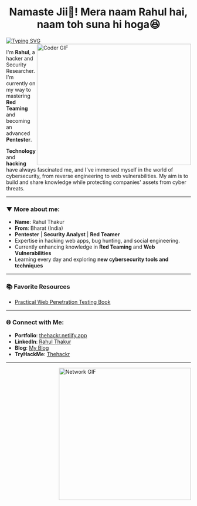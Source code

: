 <h1 align="center">Namaste Jii🙏! Mera naam Rahul hai, naam toh suna hi hoga😆</h1>


[![Typing SVG](https://readme-typing-svg.herokuapp.com?font=Ubuntu&color=%2336BCF7&vCenter=true&height=35&lines=%23+whoami;%E2%9C%93+Web+Developer;%E2%9C%93+Pentester;%E2%9C%93+CTF+Player+;%E2%9C%93++;%E2%9C%93++)](https://git.io/typing-svg)
<img align="right" src="https://github.com/rajaprerak/rajaprerak/blob/master/developer.gif" alt="Coder GIF" width="420" height="330">
<!-- Insert this tag where you want the widget to render -->
<!--<iframe width="200" height="200" src="https://cybermap.kaspersky.com/en/widget/dynamic/dark" frameborder="0">-->

I'm **Rahul**, a hacker and Security Researcher. I'm currently on my way to mastering **Red Teaming** and becoming an advanced **Pentester**.

**Technology** and **hacking** have always fascinated me, and I've immersed myself in the world of cybersecurity, from reverse engineering to web vulnerabilities. My aim is to build and share knowledge while protecting companies' assets from cyber threats.

---

### ▼ More about me:

- **Name**: Rahul Thakur
- **From**: Bharat (India)
- **Pentester** | **Security Analyst** | **Red Teamer**
- Expertise in hacking web apps, bug hunting, and social engineering.
- Currently enhancing knowledge in **Red Teaming** and **Web Vulnerabilities**
- Learning every day and exploring **new cybersecurity tools and techniques**
  
---

### 📚 Favorite Resources

- [Practical Web Penetration Testing Book](https://edu.anarcho-copy.org/Against%20Security%20&%20%20Self%20Security/Practical%20Web%20Penetration%20Testing.pdf)
  
---

### 🌐 Connect with Me:

- **Portfolio**: [thehackr.netlify.app](https://thehackr.netlify.app/)
- **LinkedIn**: [Rahul Thakur](https://www.linkedin.com/in/Rahul-Thakur7/)
- **Blog**: [My Blog](https://sarsolutionz.blogspot.com/)
- **TryHackMe**: [Thehackr](https://tryhackme.com/p/Thehackr)

---

<img src="https://i.imgur.com/dBaSKWF.gif" alt="Network GIF" align="right" width="360px" height="auto"/>

